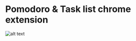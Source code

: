 # Pomodoro & Task list chrome extension

![alt text](https://github.com/thatsBruno/pomodoro-list/blob/main/icon.png?raw=true)